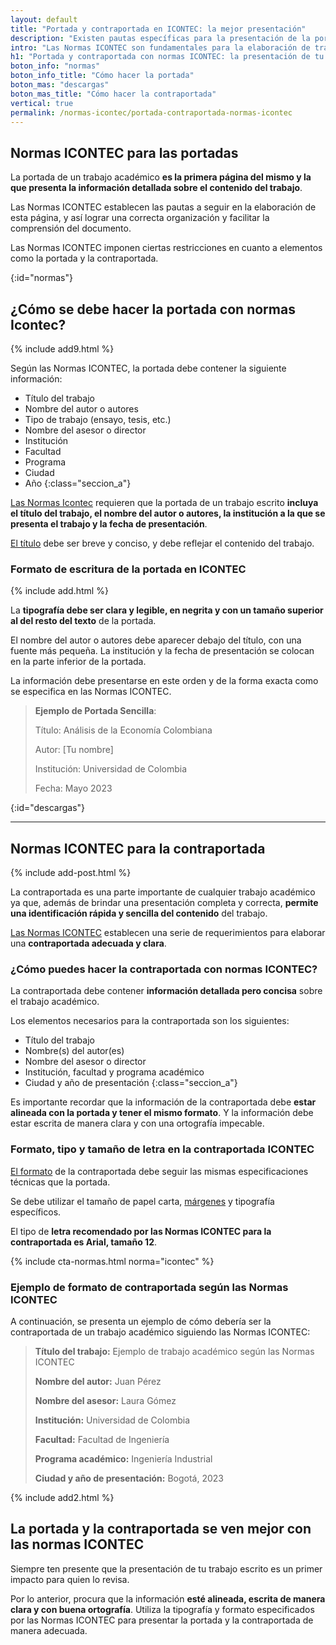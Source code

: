 ```yaml
---
layout: default
title: "Portada y contraportada en ICONTEC: la mejor presentación"
description: "Existen pautas específicas para la presentación de la portada y contraportada con Normas ICONTEC. Mira la información detallada y las especificaciones"
intro: "Las Normas ICONTEC son fundamentales para la elaboración de trabajos académicos en Colombia. Presenta bien tu portada y la contraportada  y mira ejemplos de cómo debe ser el formato."
h1: "Portada y contraportada con normas ICONTEC: la presentación de tu trabajo"
boton_info: "normas"
boton_info_title: "Cómo hacer la portada"
boton_mas: "descargas"
boton_mas_title: "Cómo hacer la contraportada"
vertical: true
permalink: /normas-icontec/portada-contraportada-normas-icontec
---
```

## Normas ICONTEC para las portadas

La portada de un trabajo académico **es la primera página del mismo y la que presenta la información detallada sobre el contenido del trabajo**.

Las Normas ICONTEC establecen las pautas a seguir en la elaboración de esta página, y así lograr una correcta organización y facilitar la comprensión del documento.

Las Normas ICONTEC imponen ciertas restricciones en cuanto a elementos como la portada y la contraportada.
<!-- Anclaje para que la barra fijada no cubra el siguiente subtítulo -->
{:id="normas"}

## ¿Cómo se debe hacer la portada con normas Icontec?

{% include add9.html %}

Según las Normas ICONTEC, la portada debe contener la siguiente información:

- Título del trabajo
- Nombre del autor o autores
- Tipo de trabajo (ensayo, tesis, etc.)
- Nombre del asesor o director
- Institución
- Facultad
- Programa
- Ciudad
- Año
{:class="seccion_a"}

[Las Normas Icontec]({{site.baseurl}}/normas-icontec "Normas Icontec") requieren que la portada de un trabajo escrito **incluya el título del trabajo, el nombre del autor o autores, la institución a la que se presenta el trabajo y la fecha de presentación**.

[El título]({{'titulos-trabajo-escrito'|relative_url}} "Títulos") debe ser breve y conciso, y debe reflejar el contenido del trabajo.

### Formato de escritura de la portada en ICONTEC

{% include add.html %}

La **tipografía debe ser clara y legible, en negrita y con un tamaño superior al del resto del texto** de la portada.

El nombre del autor o autores debe aparecer debajo del título, con una fuente más pequeña. La institución y la fecha de presentación se colocan en la parte inferior de la portada.

La información debe presentarse en este orden y de la forma exacta como se especifica en las Normas ICONTEC.

> **Ejemplo de Portada Sencilla**:
>
> Título: Análisis de la Economía Colombiana  
>
> Autor: [Tu nombre]  
>
> Institución: Universidad de Colombia  
>
> Fecha: Mayo 2023
<!-- Anclaje para que la barra fijada no cubra el siguiente subtítulo -->
{:id="descargas"}

----

## Normas ICONTEC para la contraportada

{% include add-post.html %}

La contraportada es una parte importante de cualquier trabajo académico ya que, además de brindar una presentación completa y correcta, **permite una identificación rápida y sencilla del contenido** del trabajo.

[Las Normas ICONTEC]({{'normas-icontec'|relative_url}} "Normas Icontec") establecen una serie de requerimientos para elaborar una **contraportada adecuada y clara**.

### ¿Cómo puedes hacer la contraportada con normas ICONTEC?

La contraportada debe contener **información detallada pero concisa** sobre el trabajo académico.

Los elementos necesarios para la contraportada son los siguientes:

- Título del trabajo
- Nombre(s) del autor(es)
- Nombre del asesor o director
- Institución, facultad y programa académico
- Ciudad y año de presentación
{:class="seccion_a"}

Es importante recordar que la información de la contraportada debe **estar alineada con la portada y tener el mismo formato**. Y la información debe estar escrita de manera clara y con una ortografía impecable.

### Formato, tipo y tamaño de letra en la contraportada ICONTEC

[El formato]({{'normas-icontec/cuerpo-trabajo-normas-icontec'|relative_url}} "Formato Normas Icontec") de la contraportada debe seguir las mismas especificaciones técnicas que la portada.

Se debe utilizar el tamaño de papel carta, [márgenes]({{'normas-icontec/margenes-normas-icontec'|relative_url}} "Márgenes Normas Icontec") y tipografía específicos.

El tipo de **letra recomendado por las Normas ICONTEC para la contraportada es Arial, tamaño 12**.

{% include cta-normas.html norma="icontec" %}

### Ejemplo de formato de contraportada según las Normas ICONTEC

A continuación, se presenta un ejemplo de cómo debería ser la contraportada de un trabajo académico siguiendo las Normas ICONTEC:

>**Título del trabajo:** Ejemplo de trabajo académico según las Normas ICONTEC  
>
>**Nombre del autor:** Juan Pérez  
>
>**Nombre del asesor:** Laura Gómez  
>
>**Institución:** Universidad de Colombia  
>
>**Facultad:** Facultad de Ingeniería  
>
>**Programa académico:** Ingeniería Industrial  
>
>**Ciudad y año de presentación:** Bogotá, 2023

{% include add2.html %}

## La portada y la contraportada se ven mejor con las normas ICONTEC

Siempre ten presente que la presentación de tu trabajo escrito es un primer impacto para quien lo revisa.

Por lo anterior, procura que la información **esté alineada, escrita de manera clara y con buena ortografía**. Utiliza la tipografía y formato especificados por las Normas ICONTEC para presentar la portada y la contraportada de manera adecuada.
